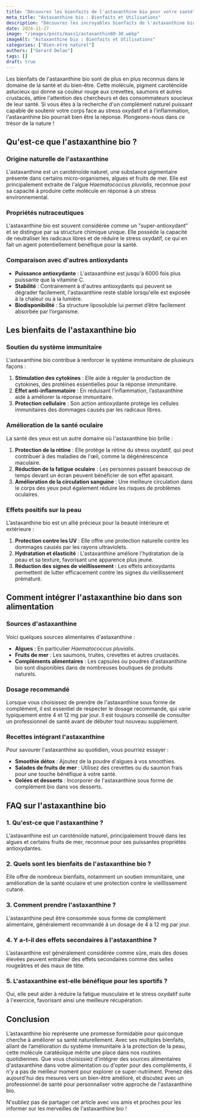 ```yaml
---
title: "Découvrez les bienfaits de l'astaxanthine bio pour votre santé"
meta_title: "Astaxanthine bio : Bienfaits et Utilisations"
description: "Découvrez les incroyables bienfaits de l'astaxanthine bio pour votre santé. Antioxydant puissant, elle booste votre bien-être au quotidien."
date: 2024-11-27
image: "/images/posts/mass1/astaxanthin80-30.webp"
imageAlt: "Astaxanthine bio : Bienfaits et Utilisations"
categories: ["Bien-etre naturel"]
authors: ["Gerard Delao"]
tags: []
draft: true
---
```


Les bienfaits de l'astaxanthine bio sont de plus en plus reconnus dans le domaine de la santé et du bien-être. Cette molécule, pigment caroténoïde astucieux qui donne sa couleur rouge aux crevettes, saumons et autres crustacés, attire l'attention des chercheurs et des consommateurs soucieux de leur santé. Si vous êtes à la recherche d'un complément naturel puissant capable de soutenir votre corps face au stress oxydatif et à l'inflammation, l'astaxanthine bio pourrait bien être la réponse. Plongeons-nous dans ce trésor de la nature !

## Qu'est-ce que l'astaxanthine bio ?

### Origine naturelle de l'astaxanthine

L'astaxanthine est un caroténoïde naturel, une substance pigmentaire présente dans certains micro-organismes, algues et fruits de mer. Elle est principalement extraite de l'algue *Haematococcus pluvialis*, reconnue pour sa capacité à produire cette molécule en réponse à un stress environnemental.

### Propriétés nutraceutiques

L'astaxanthine bio est souvent considérée comme un "super-antioxydant" et se distingue par sa structure chimique unique. Elle possède la capacité de neutraliser les radicaux libres et de réduire le stress oxydatif, ce qui en fait un agent potentiellement bénéfique pour la santé.

### Comparaison avec d'autres antioxydants

- **Puissance antioxydante** : L'astaxanthine est jusqu'à 6000 fois plus puissante que la vitamine C.
- **Stabilité** : Contrairement à d'autres antioxydants qui peuvent se dégrader facilement, l'astaxanthine reste stable lorsqu'elle est exposée à la chaleur ou à la lumière.
- **Biodisponibilité** : Sa structure liposoluble lui permet d’être facilement absorbée par l’organisme.

## Les bienfaits de l'astaxanthine bio

### Soutien du système immunitaire

L'astaxanthine bio contribue à renforcer le système immunitaire de plusieurs façons :

1. **Stimulation des cytokines** : Elle aide à réguler la production de cytokines, des protéines essentielles pour la réponse immunitaire.
2. **Effet anti-inflammatoire** : En réduisant l’inflammation, l’astaxanthine aide à améliorer la réponse immunitaire.
3. **Protection cellulaire** : Son action antioxydante protège les cellules immunitaires des dommages causés par les radicaux libres.

### Amélioration de la santé oculaire

La santé des yeux est un autre domaine où l'astaxanthine bio brille :

1. **Protection de la rétine** : Elle protège la rétine du stress oxydatif, qui peut contribuer à des maladies de l'œil, comme la dégénérescence maculaire.
2. **Réduction de la fatigue oculaire** : Les personnes passant beaucoup de temps devant un écran peuvent bénéficier de son effet apaisant.
3. **Amélioration de la circulation sanguine** : Une meilleure circulation dans le corps des yeux peut également réduire les risques de problèmes oculaires.

### Effets positifs sur la peau

L’astaxanthine bio est un allié précieux pour la beauté intérieure et extérieure :

1. **Protection contre les UV** : Elle offre une protection naturelle contre les dommages causés par les rayons ultraviolets.
2. **Hydratation et élasticité** : L'astaxanthine améliore l'hydratation de la peau et sa texture, favorisant une apparence plus jeune.
3. **Réduction des signes de vieillissement** : Les effets antioxydants permettent de lutter efficacement contre les signes du vieillissement prématuré.

## Comment intégrer l'astaxanthine bio dans son alimentation

### Sources d'astaxanthine

Voici quelques sources alimentaires d'astaxanthine :

- **Algues** : En particulier *Haematococcus pluvialis*. 
- **Fruits de mer** : Les saumons, truites, crevettes et autres crustacés.
- **Compléments alimentaires** : Les capsules ou poudres d'astaxanthine bio sont disponibles dans de nombreuses boutiques de produits naturels.

### Dosage recommandé

Lorsque vous choisissez de prendre de l'astaxanthine sous forme de complément, il est essentiel de respecter le dosage recommandé, qui varie typiquement entre 4 et 12 mg par jour. Il est toujours conseillé de consulter un professionnel de santé avant de débuter tout nouveau supplément.

### Recettes intégrant l'astaxanthine

Pour savourer l'astaxanthine au quotidien, vous pourriez essayer :

- **Smoothie détox** : Ajoutez de la poudre d'algues à vos smoothies.
- **Salades de fruits de mer** : Utilisez des crevettes ou du saumon frais pour une touche bénéfique à votre santé.
- **Gelées et desserts** : Incorporer de l'astaxanthine sous forme de complément bio dans vos desserts.

## FAQ sur l'astaxanthine bio

### 1. Qu'est-ce que l'astaxanthine ?

L'astaxanthine est un caroténoïde naturel, principalement trouvé dans les algues et certains fruits de mer, reconnue pour ses puissantes propriétés antioxydantes.

### 2. Quels sont les bienfaits de l'astaxanthine bio ?

Elle offre de nombreux bienfaits, notamment un soutien immunitaire, une amélioration de la santé oculaire et une protection contre le vieillissement cutané.

### 3. Comment prendre l'astaxanthine ?

L'astaxanthine peut être consommée sous forme de complément alimentaire, généralement recommandé à un dosage de 4 à 12 mg par jour.

### 4. Y a-t-il des effets secondaires à l'astaxanthine ?

L’astaxanthine est généralement considérée comme sûre, mais des doses élevées peuvent entraîner des effets secondaires comme des selles rougeâtres et des maux de tête.

### 5. L'astaxanthine est-elle bénéfique pour les sportifs ?

Oui, elle peut aider à réduire la fatigue musculaire et le stress oxydatif suite à l'exercice, favorisant ainsi une meilleure récupération.

## Conclusion

L’astaxanthine bio représente une promesse formidable pour quiconque cherche à améliorer sa santé naturellement. Avec ses multiples bienfaits, allant de l’amélioration du système immunitaire à la protection de la peau, cette molécule caratéoïque mérite une place dans nos routines quotidiennes. Que vous choisissiez d'intégrer des sources alimentaires d'astaxanthine dans votre alimentation ou d'opter pour des compléments, il n'y a pas de meilleur moment pour explorer ce super-nutriment. Prenez dès aujourd'hui des mesures vers un bien-être amélioré, et discutez avec un professionnel de santé pour personnaliser votre approche de l'astaxanthine bio.

N'oubliez pas de partager cet article avec vos amis et proches pour les informer sur les merveilles de l'astaxanthine bio !
